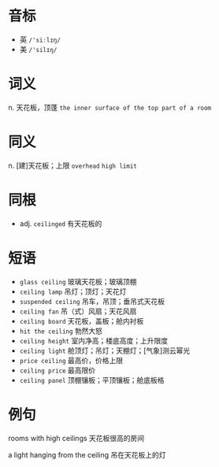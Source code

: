 # 音标

- 英 `/'siːlɪŋ/`
- 美 `/'silɪŋ/`

# 词义

n. 天花板，顶蓬
`the inner surface of the top part of a room`

# 同义

n. [建]天花板；上限
`overhead` `high limit`

# 同根

- adj. `ceilinged` 有天花板的

# 短语

- `glass ceiling` 玻璃天花板；玻璃顶棚
- `ceiling lamp` 吊灯；顶灯；天花灯
- `suspended ceiling` 吊车，吊顶；垂吊式天花板
- `ceiling fan` 吊（式）风扇；天花风扇
- `ceiling board` 天花板，盖板；舱内衬板
- `hit the ceiling` 勃然大怒
- `ceiling height` 室内净高；楼底高度；上升限度
- `ceiling light` 舱顶灯；吊灯；天棚灯；[气象]测云幂光
- `price ceiling` 最高价，价格上限
- `ceiling price` 最高限价
- `ceiling panel` 顶棚镶板；平顶镶板；舱底板格

# 例句

rooms with high ceilings
天花板很高的房间

a light hanging from the ceiling
吊在天花板上的灯


